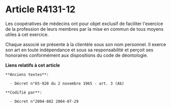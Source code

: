 # Article R4131-12

Les coopératives de médecins ont pour objet exclusif de faciliter l'exercice de la profession de leurs membres par la mise en
commun de tous moyens utiles à cet exercice.

Chaque associé se présente à la clientèle sous son nom personnel. Il exerce son art en toute indépendance et sous sa
responsabilité et perçoit ses honoraires conformément aux dispositions du code de déontologie.

**Liens relatifs à cet article**

	**Anciens textes**:

	  - Décret n°65-920 du 2 novembre 1965 - art. 3 (Ab)

	**Codifié par**:

	  - Décret n°2004-802 2004-07-29
